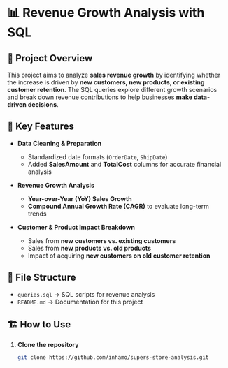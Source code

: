 # 📊 Revenue Growth Analysis with SQL

## 📝 Project Overview
This project aims to analyze **sales revenue growth** by identifying whether the increase is driven by **new customers, new products, or existing customer retention**. The SQL queries explore different growth scenarios and break down revenue contributions to help businesses **make data-driven decisions**.

## 🚀 Key Features
- **Data Cleaning & Preparation**
  - Standardized date formats (`OrderDate`, `ShipDate`)
  - Added **SalesAmount** and **TotalCost** columns for accurate financial analysis

- **Revenue Growth Analysis**
  - **Year-over-Year (YoY) Sales Growth**
  - **Compound Annual Growth Rate (CAGR)** to evaluate long-term trends

- **Customer & Product Impact Breakdown**
  - Sales from **new customers vs. existing customers**
  - Sales from **new products vs. old products**
  - Impact of acquiring **new customers on old customer retention**

## 📂 File Structure
- `queries.sql` → SQL scripts for revenue analysis
- `README.md` → Documentation for this project

## 🏗️ How to Use
1. **Clone the repository**
   ```sh
   git clone https://github.com/inhamo/supers-store-analysis.git
   
